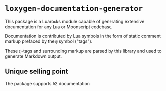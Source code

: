 # `loxygen-documentation-generator`

This package is a Luarocks module capable of generating extensive documentation for any Lua or Moonscript codebase.

Documentation is contributed by Lua symbols in the form of static comment markup prefaced by the `@` symbol ("tags").

These `@`-tags and surrounding markup are parsed by this library and used to generate Markdown output.

## Unique selling point



The package supports 52 documentation